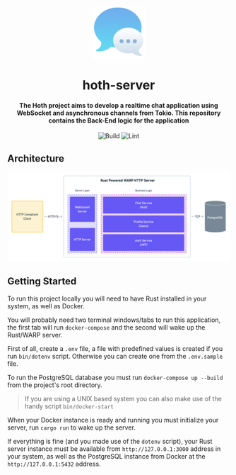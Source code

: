 <div>
  <div align="center" style="display: block; text-align: center;">
    <img src="./docs/logo.png" height="120" width="120" />
  </div>
  <h1 align="center">hoth-server</h1>
  <h4 align="center">
    The Hoth project aims to develop a realtime chat application using WebSocket and asynchronous channels from Tokio. This repository contains the Back-End logic for the application
  </h4>
</div>

<div align="center">

  ![Build](https://github.com/EstebanBorai/hoth-server/workflows/build/badge.svg)
  ![Lint](https://github.com/EstebanBorai/hoth-server/workflows/clippy/fmt/badge.svg)

</div>

## Architecture

<div align="center" style="display: block; text-align: center;">
  <img src="./docs/diagram.png" width="1000" />
</div>

## Getting Started

To run this project locally you will need to have Rust installed
in your system, as well as Docker.

You will probably need two terminal windows/tabs to run this application, the first
tab will run `docker-compose` and the second will wake up the Rust/WARP server.

First of all, create a `.env` file, a file with predefined values is created if you run
`bin/dotenv` script. Otherwise you can create one from the `.env.sample` file.

To run the PostgreSQL database you must run `docker-compose up --build` from the
project's root directory.

> If you are using a UNIX based system you can also make use of the handy script `bin/docker-start`

When your Docker instance is ready and running you must initialize your server,
run `cargo run` to wake up the server.

If everything is fine (and you made use of the `dotenv` script), your Rust server instance
must be available from `http://127.0.0.1:3000` address in your system, as well as the PostgreSQL
instance from Docker at the `http://127.0.0.1:5432` address.
